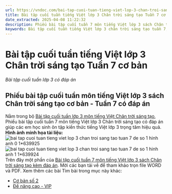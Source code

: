 ```yaml
---
url: https://vndoc.com/bai-tap-cuoi-tuan-tieng-viet-lop-3-chan-troi-sang-tao-tuan-7-co-ban-306364
title: Bài tập cuối tuần tiếng Việt lớp 3 Chân trời sáng tạo Tuần 7 cơ bản - Bài tập cuối tuần lớp 3 có đáp án - VnDoc.com
date_extracted: 2025-04-08 11:22:32
description: Phiếu bài tập cuối tuần 7 môn tiếng Việt lớp 3 sách Chân trời sáng tạo có đáp án tổng hợp nhiều dạng bài tập khác nhau giúp các em nâng cao những kỹ năng làm bài thi hiệu quả.
keywords: Bài tập cuối tuần tiếng Việt lớp 3 chân trời sáng tạo tuần 7,bài tập cuối tuần tiếng việt 3 tuần 7,bài tập cuối tuần môn tiếng việt lớp 3 chân trời sáng tạo tuần 7,bài tập cuối tuần tiếng việt lớp 3 sách chân trời sáng tạo tuần 7,bài tập cuối tuần 7 môn tiếng việt lớp 3 chân trời sáng tạo,bài tập cuối tuần 7 tiếng việt 3 chân trời sáng tạo,bài tập tiếng việt lớp 3 tuần 7,phiếu bài tập tiếng việt lớp 3 tuần 7,đề tiếng việt lớp 3 tuần 7
---
```


# Bài tập cuối tuần tiếng Việt lớp 3 Chân trời sáng tạo Tuần 7 cơ bản
 _Bài tập cuối tuần lớp 3 có đáp án_
## Phiếu bài tập cuối tuần môn tiếng Việt lớp 3 sách Chân trời sáng tạo cơ bản - Tuần 7 có đáp án
Nằm trong bộ [Bài tập cuối tuần lớp 3 môn tiếng Việt Chân trời sáng tạo](<https://vndoc.com/bai-tap-cuoi-tuan-lop-3-mon-tieng-viet-chan-troi>), Phiếu bài tập cuối tuần 7 môn tiếng Việt lớp 3 Chân trời sáng tạo có đáp án giúp các em học sinh ôn tập kiến thức tiếng Việt lớp 3 trọng tâm hiệu quả.
**Hình ảnh minh họa tài liệu:**
![bai tap cuoi tuan tieng viet lop 3 chan troi sang tao tuan 7 de so 1 hinh anh 0 1*639925](https://i.vdoc.vn/data/image/2024/10/29/bai-tap-cuoi-tuan-tieng-viet-lop-3-chan-troi-sang-tao-tuan-7-de-so-1-hinh-anh-0-1.jpg)![bai tap cuoi tuan tieng viet lop 3 chan troi sang tao tuan 7 de so 1 hinh anh 1 1*639924](https://i.vdoc.vn/data/image/2024/10/29/bai-tap-cuoi-tuan-tieng-viet-lop-3-chan-troi-sang-tao-tuan-7-de-so-1-hinh-anh-1-1.jpg)
Trên đây một phần của [Bài tập cuối tuần 7 môn tiếng Việt lớp 3 sách Chân trời sáng tạo kèm đáp án](<https://vndoc.com/bai-tap-cuoi-tuan-tieng-viet-lop-3-chan-troi-sang-tao-tuan-7-co-ban-306364>). Mời các bạn tải về để tham khảo trọn file WORD và PDF.
Xem thêm các bài Tìm bài trong mục này khác:
  * [Cơ bản số 2](</bai-tap-tieng-viet-lop-3-tuan-7-126732>)
  * [Đề nâng cao - VIP](</bai-tap-cuoi-tuan-tieng-viet-lop-3-nang-cao-tuan-7-chan-troi-sang-tao-306951>)

